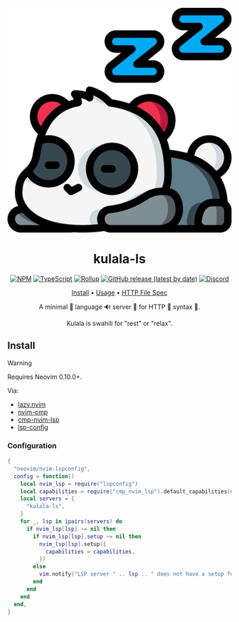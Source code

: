 <div align="center">

![Kulala Logo](logo.svg)

# kulala-ls

[![NPM](https://img.shields.io/npm/v/@mistweaverco/kulala-ls?style=for-the-badge)](https://www.npmjs.com/package/@mistweaverco/kulala-ls)
[![TypeScript](https://img.shields.io/badge/TypeScript-3178C6.svg?style=for-the-badge&logo=typescript&logoColor=FFF)](https://www.typescriptlang.org/)
[![Rollup](https://img.shields.io/badge/Rollup-bd0f0f.svg?style=for-the-badge&logo=rollup.js&logoColor=FFF)](https://rollupjs.org/)
[![GitHub release (latest by date)](https://img.shields.io/github/v/release/mistweaverco/kulala-ls?style=for-the-badge)](https://github.com/mistweaverco/kulala-ls/releases/latest)
[![Discord](https://img.shields.io/badge/discord-join-7289da?style=for-the-badge&logo=discord)](https://discord.gg/QyVQmfY4Rt)

[Install](#install) • [Usage](https://kulala.mwco.app/docs/usage/) • [HTTP File Spec](https://kulala.mwco.app/docs/usage/http-file-spec)

<p></p>

A minimal 🤏 language 🔊 server 📡 for HTTP 🐼 syntax 🌈.

Kulala is swahili for "rest" or "relax".

<p></p>

</div>

## Install

> [!WARNING]
> Requires Neovim 0.10.0+.

Via:

- [lazy.nvim](https://github.com/folke/lazy.nvim)
- [nvim-cmp](https://github.com/hrsh7th/nvim-cmp)
- [cmp-nvim-lsp](https://github.com/hrsh7th/cmp-nvim-lsp)
- [lsp-config](https://github.com/neovim/nvim-lspconfig)

### Configuration

```lua
{
  "neovim/nvim-lspconfig",
  config = function()
    local nvim_lsp = require("lspconfig")
    local capabilities = require("cmp_nvim_lsp").default_capabilities(vim.lsp.protocol.make_client_capabilities())
    local servers = {
      "kulala-ls",
    }
    for _, lsp in ipairs(servers) do
      if nvim_lsp[lsp] ~= nil then
        if nvim_lsp[lsp].setup ~= nil then
          nvim_lsp[lsp].setup({
            capabilities = capabilities,
          })
        else
          vim.notify("LSP server " .. lsp .. " does not have a setup function", vim.log.levels.ERROR)
        end
      end
    end
  end,
}
```
